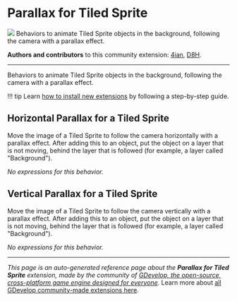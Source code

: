 # Parallax for Tiled Sprite

<img src="https://resources.gdevelop-app.com/assets/Icons/image-move.svg" class="extension-icon"></img>
Behaviors to animate Tiled Sprite objects in the background, following the camera with a parallax effect.

**Authors and contributors** to this community extension: [4ian](https://gd.games/4ian), [D8H](https://gd.games/D8H).

---

Behaviors to animate Tiled Sprite objects in the background, following the camera with a parallax effect.


!!! tip
    Learn [how to install new extensions](/gdevelop5/extensions/search) by following a step-by-step guide.



## Horizontal Parallax for a Tiled Sprite 

Move the image of a Tiled Sprite to follow the camera horizontally with a parallax effect. After adding this to an object, put the object on a layer that is not moving, behind the layer that is followed (for example, a layer called "Background"). 

_No expressions for this behavior._


## Vertical Parallax for a Tiled Sprite 

Move the image of a Tiled Sprite to follow the camera vertically with a parallax effect. After adding this to an object, put the object on a layer that is not moving, behind the layer that is followed (for example, a layer called "Background"). 

_No expressions for this behavior._



---

*This page is an auto-generated reference page about the **Parallax for Tiled Sprite** extension, made by the community of [GDevelop, the open-source, cross-platform game engine designed for everyone](https://gdevelop.io/).* Learn more about [all GDevelop community-made extensions here](/gdevelop5/extensions).